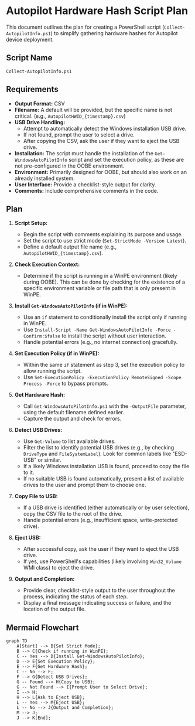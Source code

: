 # Autopilot Hardware Hash Script Plan

This document outlines the plan for creating a PowerShell script (`Collect-AutopilotInfo.ps1`) to simplify gathering hardware hashes for Autopilot device deployment.

## Script Name

`Collect-AutopilotInfo.ps1`

## Requirements

*   **Output Format:** CSV
*   **Filename:**  A default will be provided, but the specific name is not critical. (e.g., `AutopilotHWID_{timestamp}.csv`)
*   **USB Drive Handling:**
    *   Attempt to automatically detect the Windows installation USB drive.
    *   If not found, prompt the user to select a drive.
    *   After copying the CSV, ask the user if they want to eject the USB drive.
*   **Installation:** The script must handle the installation of the `Get-WindowsAutoPilotInfo` script and set the execution policy, as these are not pre-configured in the OOBE environment.
*   **Environment:** Primarily designed for OOBE, but should also work on an already installed system.
*   **User Interface:** Provide a checklist-style output for clarity.
* **Comments:** Include comprehensive comments in the code.

## Plan

1.  **Script Setup:**
    *   Begin the script with comments explaining its purpose and usage.
    *   Set the script to use strict mode (`Set-StrictMode -Version Latest`).
    *   Define a default output file name (e.g., `AutopilotHWID_{timestamp}.csv`).

2.  **Check Execution Context:**
    *   Determine if the script is running in a WinPE environment (likely during OOBE). This can be done by checking for the existence of a specific environment variable or file path that is only present in WinPE.

3.  **Install `Get-WindowsAutoPilotInfo` (if in WinPE):**
    *   Use an `if` statement to conditionally install the script only if running in WinPE.
    *   Use `Install-Script -Name Get-WindowsAutoPilotInfo -Force -Confirm:$false` to install the script without user interaction.
    *   Handle potential errors (e.g., no internet connection) gracefully.

4.  **Set Execution Policy (if in WinPE):**
    *   Within the same `if` statement as step 3, set the execution policy to allow running the script.
    *   Use `Set-ExecutionPolicy -ExecutionPolicy RemoteSigned -Scope Process -Force` to bypass prompts.

5.  **Get Hardware Hash:**
    *   Call `Get-WindowsAutoPilotInfo.ps1` with the `-OutputFile` parameter, using the default filename defined earlier.
    *   Capture the output and check for errors.

6.  **Detect USB Drives:**
    *   Use `Get-Volume` to list available drives.
    *   Filter the list to identify potential USB drives (e.g., by checking `DriveType` and `FileSystemLabel`). Look for common labels like "ESD-USB" or similar.
    *   If a likely Windows installation USB is found, proceed to copy the file to it.
    *   If no suitable USB is found automatically, present a list of available drives to the user and prompt them to choose one.

7.  **Copy File to USB:**
    *   If a USB drive is identified (either automatically or by user selection), copy the CSV file to the root of the drive.
    *   Handle potential errors (e.g., insufficient space, write-protected drive).

8.  **Eject USB:**
    *   After successful copy, ask the user if they want to eject the USB drive.
    *   If yes, use PowerShell's capabilities (likely involving `Win32_Volume` WMI class) to eject the drive.

9.  **Output and Completion:**
    *   Provide clear, checklist-style output to the user throughout the process, indicating the status of each step.
    *   Display a final message indicating success or failure, and the location of the output file.

## Mermaid Flowchart

```mermaid
graph TD
    A[Start] --> B{Set Strict Mode};
    B --> C{Check if running in WinPE};
    C -- Yes --> D{Install Get-WindowsAutoPilotInfo};
    D --> E{Set Execution Policy};
    E --> F{Get Hardware Hash};
    C -- No --> F;
    F --> G{Detect USB Drives};
    G -- Found --> H{Copy to USB};
    G -- Not Found --> I{Prompt User to Select Drive};
    I --> H;
    H --> L{Ask to Eject USB};
    L -- Yes --> M{Eject USB};
    L -- No --> J{Output and Completion};
    M --> J;
    J --> K[End];